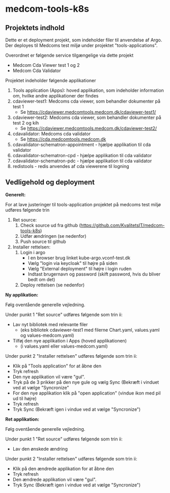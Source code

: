 # medcom-tools-k8s
## Projektets indhold
Dette er et deployment projekt, som indeholder filer til anvendelse af Argo. Der deployes til Medcoms test miljø under projektet "tools-applications".

Overordnet er følgende service tilgængelige via dette projekt
 - Medcom Cda Viewer test 1 og 2
 - Medcom Cda Validator

Projektet indeholder følgende applikationer
 1. Tools application (Apps): hoved applikation, som indeholder information om, hvilke andre applikationer der findes
 2. cdaviewer-test1: Medcoms cda viewer, som behandler dokumenter på test 1
	- Se https://cdaviewer.medcomtools.medcom.dk/cdaviewer-test1/
 3. cdaviewer-test2: Medcoms cda viewer, som behandler dokumenter på test 2 og kih
	- Se https://cdaviewer.medcomtools.medcom.dk/cdaviewer-test2/
 4. cdavalidator: Medcoms cda validator
	- Se https://cda.medcomtools.medcom.dk
 5. cdavalidator-schematron-appointment - hjælpe applikation til cda validator
 6. cdavalidator-schematron-cpd - hjælpe applikation til cda validator
 7. cdavalidator-schematron-pdc - hjælpe applikation til cda validator
 8. redistools - redis anvendes af cda viewerene til logning
 
## Vedligehold og deployment
**Generelt:**

For at lave justeringer til tools-application projektet på medcoms test miljø udføres følgende trin

 1. Ret source:
    1. Check source ud fra github (https://github.com/KvalitetsIT/medcom-tools-k8s)
    2. Udfør ændringen (se nedenfor)
    3. Push source til github
 2. Installer rettelsen:
    1. Login i argo
       - I en browser brug linket kube-argo.vconf-test.dk
       - Vælg "login via keycloak" til højre på siden
       - Vælg "External deployment" til højre i login ruden
       - Indtast brugernavn og password (skift password, hvis du bliver bedt om det)
    2. Deploy rettelsen (se nedenfor)
  
**Ny applikation:**

Følg oventående generelle vejledning. 

Under punkt 1 "Ret source" udføres følgende som trin ii:

 - Lav nyt bibliotek med relevante filer 
   - (eks bibliotek cdaviewer-test1 med filerne Chart.yaml, values.yaml og values-medcom.yaml)
 - Tilføj den nye applikation i Apps (hoved applikationen) 
   - (i values.yaml eller values-medcom.yaml)

Under punkt 2 "Installer rettelsen" udføres følgende som trin ii:

 - Klik på "Tools application" for at åbne den
 - Tryk refresh
 - Den nye applikation vil være "gul". 
 - Tryk på de 3 prikker på den nye gule og vælg Sync (Bekræft i vinduet ved at vælge "Syncronize"
 - For den nye applikation klik på "open application" (vindue ikon med pil ud til højre)
 - Tryk refresh
 - Tryk Sync (Bekræft igen i vindue ved at vælge "Syncronize")

**Ret applikation:**

Følg oventående generelle vejledning. 

Under punkt 1 "Ret source" udføres følgende som trin ii:

 - Lav den ønskede ændring

Under punkt 2 "Installer rettelsen" udføres følgende som trin ii:

 - Klik på den ændrede applikation for at åbne den
 - Tryk refresh
 - Den ændrede applikation vil være "gul". 
 - Tryk Sync (Bekræft igen i vindue ved at vælge "Syncronize")
